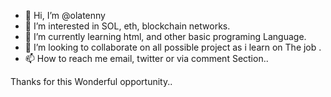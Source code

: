 - 👋 Hi, I’m @olatenny
- 👀 I’m interested in SOL, eth, blockchain networks.
- 🌱 I’m currently learning html, and other basic programing Language.
- 💞️ I’m looking to collaborate on all possible project as i learn on The job .
- 📫 How to reach me email, twitter or via comment Section.. 


Thanks for this Wonderful opportunity.. 

<!---
olatenny/olatenny is a ✨ special ✨ repository because its `README.md` (this file) appears on your GitHub profile.
You can click the Preview link to take a look at your changes.
--->
